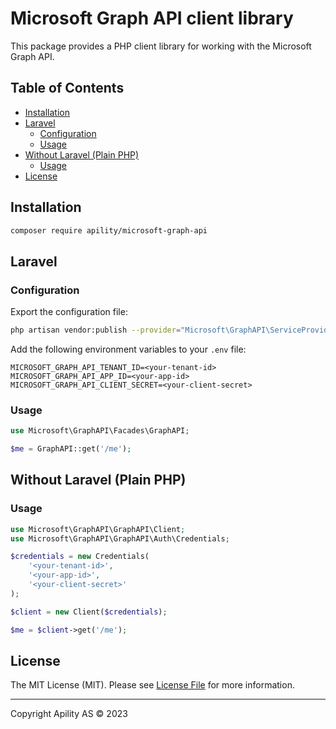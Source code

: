 # Microsoft Graph API client library

This package provides a PHP client library for working with the Microsoft Graph API.

## Table of Contents

- [Installation](#installation)
- [Laravel](#laravel)
    - [Configuration](#configuration)
    - [Usage](#usage)
- [Without Laravel (Plain PHP)](#without-laravel-plain-php)
    - [Usage](#usage-1)
- [License](#license)

## Installation

```bash
composer require apility/microsoft-graph-api
```

## Laravel

### Configuration

Export the configuration file:

```bash
php artisan vendor:publish --provider="Microsoft\GraphAPI\ServiceProvider" --tag="config"
```

Add the following environment variables to your `.env` file:

```dotenv
MICROSOFT_GRAPH_API_TENANT_ID=<your-tenant-id>
MICROSOFT_GRAPH_API_APP_ID=<your-app-id>
MICROSOFT_GRAPH_API_CLIENT_SECRET=<your-client-secret>
```

### Usage

```php
use Microsoft\GraphAPI\Facades\GraphAPI;

$me = GraphAPI::get('/me');
```

## Without Laravel (Plain PHP)

### Usage

```php
use Microsoft\GraphAPI\GraphAPI\Client;
use Microsoft\GraphAPI\GraphAPI\Auth\Credentials;

$credentials = new Credentials(
    '<your-tenant-id>',
    '<your-app-id>',
    '<your-client-secret>'
);

$client = new Client($credentials);

$me = $client->get('/me');
```

## License

The MIT License (MIT). Please see [License File](LICENSE.md) for more information.

---

Copyright Apility AS © 2023
